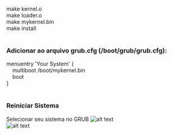 make kernel.o<br />
make loader.o<br />
make mykernel.bin<br />
make install<br /><br />

### Adicionar ao arquivo grub.cfg (/boot/grub/grub.cfg): ###
menuentry 'Your System' {<br />
        &nbsp;&nbsp;&nbsp;&nbsp;multiboot /boot/mykernel.bin<br />
        &nbsp;&nbsp;&nbsp;&nbsp;boot<br />
}<br /><br />

### Reiniciar Sistema ###
Selecionar seu sistema no GRUB
![alt text](https://i.imgur.com/XKFdLBW.png)
<br />
![alt text](https://i.imgur.com/aUQbhRU.png)



